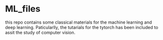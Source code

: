 # ML_files
this repo contains some classical materials for the machine learning and deep learning. Paticularlly, the tutarials for the tytorch has been included to assit the study of computer vision.
